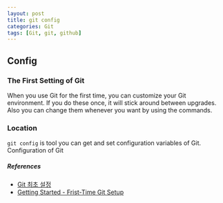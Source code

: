 ```yaml
---
layout: post
title: git config
categories: Git
tags: [Git, git, github]
---
```


## Config

### The First Setting of Git
When you use Git for the first time, you can customize your Git environment.
If you do these once, it will stick around between upgrades. Also you can change them whenever you want by using the commands.

### Location
`git config` is tool you can get and set configuration variables of Git.
Configuration of Git
 


##### References
- [Git 최초 설정](https://git-scm.com/book/ko/v2/%EC%8B%9C%EC%9E%91%ED%95%98%EA%B8%B0-Git-%EC%B5%9C%EC%B4%88-%EC%84%A4%EC%A0%95)
- [Getting Started - Frist-Time Git Setup](https://git-scm.com/book/en/v2/Getting-Started-First-Time-Git-Setup)